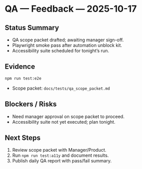 # QA — Feedback — 2025-10-17

## Status Summary

- QA scope packet drafted; awaiting manager sign-off.
- Playwright smoke pass after automation unblock kit.
- Accessibility suite scheduled for tonight’s run.

## Evidence

```bash
npm run test:e2e
```

- Scope packet: `docs/tests/qa_scope_packet.md`

## Blockers / Risks

- Need manager approval on scope packet to proceed.
- Accessibility suite not yet executed; plan tonight.

## Next Steps

1. Review scope packet with Manager/Product.
2. Run `npm run test:a11y` and document results.
3. Publish daily QA report with pass/fail summary.
